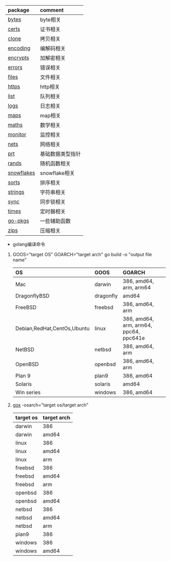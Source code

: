 | package  |  comment | 
| :---- | :----|
|[bytes](https://github.com/pyihe/go-pkg/tree/master/bytes)|byte相关|
|[certs](https://github.com/pyihe/go-pkg/tree/master/certs)|证书相关|
|[clone](https://github.com/pyihe/go-pkg/tree/master/clone)|拷贝相关|
|[encoding](https://github.com/pyihe/go-pkg/tree/master/encoding)|编解码相关|
|[encrypts](https://github.com/pyihe/go-pkg/tree/master/encrypts)|加解密相关|
|[errors](https://github.com/pyihe/go-pkg/tree/master/errors)|错误相关|
|[files](https://github.com/pyihe/go-pkg/tree/master/files)|文件相关|
|[https](https://github.com/pyihe/go-pkg/tree/master/https)|http相关|
|[list](https://github.com/pyihe/go-pkg/tree/master/list)|队列相关|
|[logs](https://github.com/pyihe/go-pkg/tree/master/logs)|日志相关|
|[maps](https://github.com/pyihe/go-pkg/tree/master/maps)|map相关|
|[maths](https://github.com/pyihe/go-pkg/tree/master/maths)|数学相关|
|[monitor](https://github.com/pyihe/go-pkg/tree/master/monitor)|监控相关|
|[nets](https://github.com/pyihe/go-pkg/tree/master/nets)|网络相关|
|[prt](https://github.com/pyihe/go-pkg/tree/master/ptr)|基础数据类型指针|
|[rands](https://github.com/pyihe/go-pkg/tree/master/rands)|随机函数相关|
|[snowflakes](https://github.com/pyihe/go-pkg/tree/master/snowflakes)|snowflake相关|
|[sorts](https://github.com/pyihe/go-pkg/tree/master/sorts)|排序相关|
|[strings](https://github.com/pyihe/go-pkg/tree/master/strings)|字符串相关|
|[sync](https://github.com/pyihe/go-pkg/tree/master/syncs)|同步锁相关|
|[times](https://github.com/pyihe/go-pkg/tree/master/times)|定时器相关|
|[go-pkgs](https://github.com/pyihe/go-pkg/tree/master/go-pkgs)| 一些辅助函数|
|[zips](https://github.com/pyihe/go-pkg/tree/master/zips)|压缩相关| 

- golang编译命令

1. GOOS="target OS" GOARCH="target arch" go build -o "output file name"

   |   OS   | GOOS         |       GOARCH        |
   |:------|:------      | :---------------   |
   |Mac|darwin|386, amd64, arm, arm64|
   |DragonflyBSD|dragonfly|amd64|
   |FreeBSD|freebsd|386, amd64, arm|
   |Debian,RedHat,CentOs,Ubuntu|linux|386, amd64, arm, arm64, ppc64, ppc641e|
   |NetBSD|netbsd|386, amd64, arm|
   |OpenBSD|openbsd|386, amd64, arm|
   |Plan 9|plan9|386, amd64|
   |Solaris|solaris|amd64|
   |Win series|windows|386, amd64|

2. [gox](https://github.com/mitchellh/gox) -osarch="target os/target arch"<br>

   |target os|target arch|
   |:--------|:----------|
   |darwin|386|
   |darwin|amd64|
   |linux|386|
   |linux|amd64|
   |linux|arm|
   |freebsd|386|
   |freebsd|amd64|
   |freebsd|arm|
   |openbsd|386|
   |openbsd|amd64|
   |netbsd|386|
   |netbsd|amd64|
   |netbsd|arm|
   |plan9|386|
   |windows|386|
   |windows|amd64|